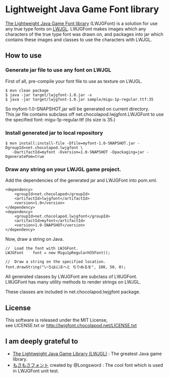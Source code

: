 # Lightweight Java Game Font library

[The Lightweight Java Game Font library](http://lwjgfont.chocolapod.net/) (LWJGFont) is a solution for use any true type fonts on [LWJGL](http://www.lwjgl.org/).
LWJGFont makes images which any characters of the true type font was drawn on,
and packages into jar which contains these images and classes to use the characters with LWJGL.

## How to use

### Generate jar file to use any font on LWJGL

First of all, pre-compile your font file to use as texture on LWJGL.  

    $ mvn clean package  
    $ java -jar target/lwjgfont-1.0.jar -x  
    $ java -jar target/lwjgfont-1.0.jar sample/migu-1p-regular.ttf:35  

So myfont-1.0-SNAPSHOT.jar will be generated on current directory.  
This jar file contains subclass off net.chocolapod.lwjgfont.LWJGFont to use the specified font: migu-1p-regular.ttf (its size is 35.)  

### Install generated jar to local repository

    $ mvn install:install-file -Dfile=myfont-1.0-SNAPSHOT.jar -DgroupId=net.chocolapod.lwjgfont \ 
       -DartifactId=myfont -Dversion=1.0-SNAPSHOT -Dpackaging=jar -DgeneratePom=true

### Draw any string on your LWJGL game project.

Add the dependencies of the generated jar and LWJGFont into pom.xml.  

    <dependency>
        <groupId>net.chocolapod</groupId>
        <artifactId>lwjgfont</artifactId>
        <version>1.0</version>
    </dependency>
    <dependency>
        <groupId>net.chocolapod.lwjgfont</groupId>
        <artifactId>myfont</artifactId>
        <version>1.0-SNAPSHOT</version>
    </dependency>

Now, draw a string on Java.  

    //  Load the font with LWJGFont.
    LWJGFont    font = new Migu1pRegularH35Font();
 
    //  Draw a string on the specified location.
    font.drawString("いろはにほへと ちりぬるを", 100, 50, 0);

All generated classes by LWJGFont are subclass of LWJGFont.  
LWJGFont has many utility methods to render strings on LWJGL.  

These classes are included in net.chocolapod.lwjgfont package.  

## License

This software is released under the MIT License,  
see LICENSE.txt or http://lwjgfont.chocolapod.net/LICENSE.txt

## I am deeply grateful to

* [The Lightweight Java Game Library (LWJGL)](http://lwjgl.org/) : The greatest Java game library.
* [もさもさフォント](http://lovalotta.pya.jp/mosamosa/) created by @Longsword : The cool font which is used in LWJGFont unit test.

